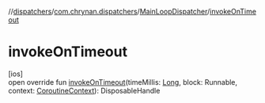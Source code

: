 //[dispatchers](../../../index.md)/[com.chrynan.dispatchers](../index.md)/[MainLoopDispatcher](index.md)/[invokeOnTimeout](invoke-on-timeout.md)

# invokeOnTimeout

[ios]\
open override fun [invokeOnTimeout](invoke-on-timeout.md)(timeMillis: [Long](https://kotlinlang.org/api/latest/jvm/stdlib/kotlin/-long/index.html), block: Runnable, context: [CoroutineContext](https://kotlinlang.org/api/latest/jvm/stdlib/kotlin.coroutines/-coroutine-context/index.html)): DisposableHandle

